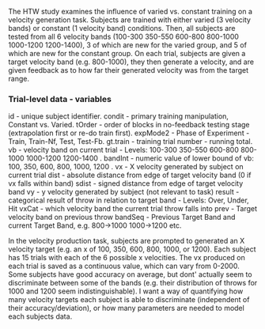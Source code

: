 The HTW study examines the influence of varied vs. constant training on a velocity generation task. Subjects are trained with either varied (3 velocity bands) or constant (1 velocity band) conditions. Then, all subjects are tested from all 6 velocity bands (100-300 350-550 600-800 800-1000 1000-1200 1200-1400), 3 of which are new for the varied group, and 5 of which are new for the constant group. 
On each trial, subjects are given a target velocity band (e.g. 800-1000), they then generate a velocity, and are given feedback as to how far their generated velocity was from the target range. 

### Trial-level data - variables
id - unique subject identifier. 
condit - primary training manipulation, Constant vs. Varied. 
tOrder - order of blocks in no-feedback testing stage (extrapolation first or re-do train first).
expMode2 - Phase of Experiment - Train, Train-Nf, Test, Test-Fb.
gt.train - training trial number - running total.
vb - velocity band on current trial - Levels: 100-300 350-550 600-800 800-1000 1000-1200 1200-1400 . 
bandInt - numeric value of lower bound of vb: 100, 350, 600, 800, 1000, 1200 . 
vx - X velocity generated by subject on current trial 
dist - absolute distance from edge of target velocity band (0 if vx falls within band)
sdist - signed distance from edge of target velocity band
vy - y velocity generated by subject (not relevant to task)
result - categorical result of throw in relation to target band - Levels: Over, Under, Hit
vxCat - which velocity band the current trial throw falls into
prev - Target velocity band on previous throw
bandSeq - Previous Target Band and current Target Band, e.g. 800->1000  1000->1200 etc. 

In the velocity production task, subjects are prompted to generated an X velocity target (e.g. an x of 100, 350, 600, 800, 1000, or 1200). Each subject has 15 trials with each of the 6 possible x velocities. The vx produced on each trial is saved as a continuous value, which can vary from 0-2000. Some subjects have good accuracy on average, but dont' actually seem to discriminate between some of the bands (e.g. their distribution of throws for 1000 and 1200 seem indistinguishable).  I want a way of quantifying how many velocity targets each subject is able to discriminate (independent of their accuracy/deviation), or how many parameters are needed to model each subjects data.  
